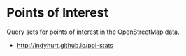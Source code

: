 # Points of Interest
Query sets for points of interest in the OpenStreetMap data.
* http://indyhurt.github.io/poi-stats
